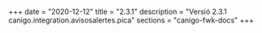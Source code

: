 +++
date        = "2020-12-12"
title       = "2.3.1"
description = "Versió 2.3.1 canigo.integration.avisosalertes.pica"
sections    = "canigo-fwk-docs"
+++